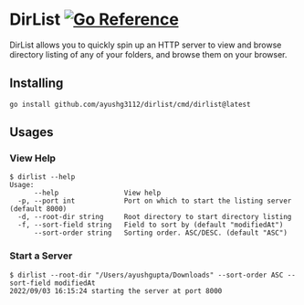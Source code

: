 # DirList [![Go Reference](https://pkg.go.dev/badge/github.com/ayushg3112/dirlist.svg)](https://pkg.go.dev/github.com/ayushg3112/dirlist)

DirList allows you to quickly spin up an HTTP server to view and browse directory listing of any of your folders, and browse them on your browser. 

## Installing

```
go install github.com/ayushg3112/dirlist/cmd/dirlist@latest
```

## Usages

### View Help

```
$ dirlist --help 
Usage: 
      --help                View help
  -p, --port int            Port on which to start the listing server (default 8000)
  -d, --root-dir string     Root directory to start directory listing
  -f, --sort-field string   Field to sort by (default "modifiedAt")
      --sort-order string   Sorting order. ASC/DESC. (default "ASC")
```

### Start a Server

```
$ dirlist --root-dir "/Users/ayushgupta/Downloads" --sort-order ASC --sort-field modifiedAt
2022/09/03 16:15:24 starting the server at port 8000
```
